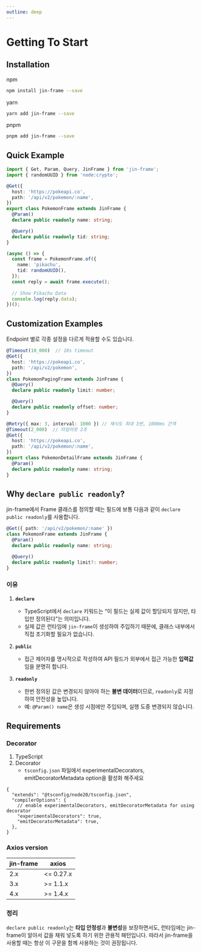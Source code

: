 ```yaml
---
outline: deep
---
```


# Getting To Start

## Installation

npm

```sh
npm install jin-frame --save
```

yarn

```sh
yarn add jin-frame --save
```

pnpm

```sh
pnpm add jin-frame --save
```

## Quick Example

```ts
import { Get, Param, Query, JinFrame } from 'jin-frame';
import { randomUUID } from 'node:crypto';

@Get({ 
  host: 'https://pokeapi.co',
  path: '/api/v2/pokemon/:name',
})
export class PokemonFrame extends JinFrame {
  @Param()
  declare public readonly name: string;

  @Query()
  declare public readonly tid: string;
}

(async () => {
  const frame = PokemonFrame.of({ 
    name: 'pikachu', 
    tid: randomUUID(),
  });
  const reply = await frame.execute();
  
  // Show Pikachu Data
  console.log(reply.data);
})();
```

## Customization Examples

Endpoint 별로 각종 설정을 다르게 적용할 수도 있습니다.

```ts
@Timeout(10_000)  // 10s timeout
@Get({
  host: 'https://pokeapi.co',
  path: '/api/v2/pokemon',
})
class PokemonPagingFrame extends JinFrame {
  @Query()
  declare public readonly limit: number;

  @Query()
  declare public readonly offset: number;
}

@Retry({ max: 3, interval: 1000 }) // 재시도 최대 3번, 1000ms 간격
@Timeout(2_000)  // 타임아웃 2초
@Get({
  host: 'https://pokeapi.co',
  path: '/api/v2/pokemon/:name',
})
export class PokemonDetailFrame extends JinFrame {
  @Param()
  declare public readonly name: string;
}
```

## Why `declare public readonly`?

jin-frame에서 Frame 클래스를 정의할 때는 필드에 보통 다음과 같이 `declare public readonly`를 사용합니다.

```ts
@Get({ path: '/api/v2/pokemon/:name' })
class PokemonFrame extends JinFrame {
  @Param()
  declare public readonly name: string;

  @Query()
  declare public readonly limit?: number;
}
```

### 이유

1. **`declare`**
   - TypeScript에서 `declare` 키워드는 “이 필드는 실제 값이 할당되지 않지만, 타입만 정의된다”는 의미입니다.
   - 실제 값은 런타임에 `jin-frame`이 생성하여 주입하기 때문에, 클래스 내부에서 직접 초기화할 필요가 없습니다.

2. **`public`**
   - 접근 제어자를 명시적으로 작성하여 API 필드가 외부에서 접근 가능한 **입력값**임을 분명히 합니다.

3. **`readonly`**
   - 한번 정의된 값은 변경되지 않아야 하는 **불변 데이터**이므로, `readonly`로 지정하여 안전성을 높입니다.
   - 예: `@Param() name`은 생성 시점에만 주입되며, 실행 도중 변경되지 않습니다.

## Requirements

### Decorator

1. TypeScript
1. Decorator
   - `tsconfig.json` 파일에서 experimentalDecorators, emitDecoratorMetadata option을 활성화 해주세요

```jsonc
{
  "extends": "@tsconfig/node20/tsconfig.json",
  "compilerOptions": {
    // enable experimentalDecorators, emitDecoratorMetadata for using decorator
    "experimentalDecorators": true,
    "emitDecoratorMetadata": true,
  },
}
```

### Axios version

| jin-frame | axios     |
| --------- | --------- |
| 2.x       | <= 0.27.x |
| 3.x       | >= 1.1.x  |
| 4.x       | >= 1.4.x  |

### 정리

`declare public readonly`는 **타입 안정성**과 **불변성**을 보장하면서도, 런타임에는 jin-frame이 알아서 값을 채워 넣도록 하기 위한 관용적 패턴입니다. 따라서 jin-frame을 사용할 때는 항상 이 구문을 함께 사용하는 것이 권장됩니다.
